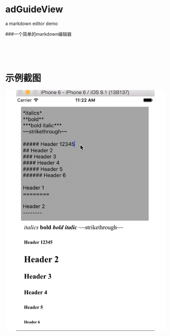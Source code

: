 # adGuideView
a markdown editor demo

###一个简单的markdown编辑器

<br /><br />
示例截图
===============
![image](./MarkdownTest/eg.gif)<br />
<br /><br />



